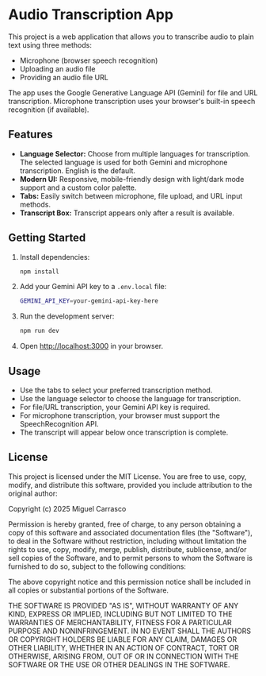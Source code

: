 # Audio Transcription App

This project is a web application that allows you to transcribe audio to plain text using three methods:
- Microphone (browser speech recognition)
- Uploading an audio file
- Providing an audio file URL

The app uses the Google Generative Language API (Gemini) for file and URL transcription. Microphone transcription uses your browser's built-in speech recognition (if available).

## Features
- **Language Selector:** Choose from multiple languages for transcription. The selected language is used for both Gemini and microphone transcription. English is the default.
- **Modern UI:** Responsive, mobile-friendly design with light/dark mode support and a custom color palette.
- **Tabs:** Easily switch between microphone, file upload, and URL input methods.
- **Transcript Box:** Transcript appears only after a result is available.

## Getting Started

1. Install dependencies:
   ```bash
   npm install
   ```
2. Add your Gemini API key to a `.env.local` file:
   ```bash
   GEMINI_API_KEY=your-gemini-api-key-here
   ```
3. Run the development server:
   ```bash
   npm run dev
   ```
4. Open [http://localhost:3000](http://localhost:3000) in your browser.

## Usage
- Use the tabs to select your preferred transcription method.
- Use the language selector to choose the language for transcription.
- For file/URL transcription, your Gemini API key is required.
- For microphone transcription, your browser must support the SpeechRecognition API.
- The transcript will appear below once transcription is complete.

## License

This project is licensed under the MIT License. You are free to use, copy, modify, and distribute this software, provided you include attribution to the original author:

Copyright (c) 2025 Miguel Carrasco

Permission is hereby granted, free of charge, to any person obtaining a copy of this software and associated documentation files (the "Software"), to deal in the Software without restriction, including without limitation the rights to use, copy, modify, merge, publish, distribute, sublicense, and/or sell copies of the Software, and to permit persons to whom the Software is furnished to do so, subject to the following conditions:

The above copyright notice and this permission notice shall be included in all copies or substantial portions of the Software.

THE SOFTWARE IS PROVIDED "AS IS", WITHOUT WARRANTY OF ANY KIND, EXPRESS OR IMPLIED, INCLUDING BUT NOT LIMITED TO THE WARRANTIES OF MERCHANTABILITY, FITNESS FOR A PARTICULAR PURPOSE AND NONINFRINGEMENT. IN NO EVENT SHALL THE AUTHORS OR COPYRIGHT HOLDERS BE LIABLE FOR ANY CLAIM, DAMAGES OR OTHER LIABILITY, WHETHER IN AN ACTION OF CONTRACT, TORT OR OTHERWISE, ARISING FROM, OUT OF OR IN CONNECTION WITH THE SOFTWARE OR THE USE OR OTHER DEALINGS IN THE SOFTWARE.
